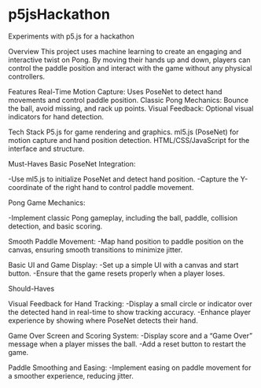 # p5jsHackathon
Experiments with p5.js for a hackathon

Overview
This project uses machine learning to create an engaging and interactive twist on Pong. By moving their hands up and down, players can control the paddle position and interact with the game without any physical controllers.

Features
Real-Time Motion Capture: Uses PoseNet to detect hand movements and control paddle position.
Classic Pong Mechanics: Bounce the ball, avoid missing, and rack up points.
Visual Feedback: Optional visual indicators for hand detection.

Tech Stack
P5.js for game rendering and graphics.
ml5.js (PoseNet) for motion capture and hand position detection.
HTML/CSS/JavaScript for the interface and structure.


Must-Haves
Basic PoseNet Integration:

-Use ml5.js to initialize PoseNet and detect hand position.
-Capture the Y-coordinate of the right hand to control paddle movement.

Pong Game Mechanics:

-Implement classic Pong gameplay, including the ball, paddle, collision detection, and basic scoring.

Smooth Paddle Movement:
-Map hand position to paddle position on the canvas, ensuring smooth transitions to minimize jitter.

Basic UI and Game Display:
-Set up a simple UI with a canvas and start button.
-Ensure that the game resets properly when a player loses.

Should-Haves

Visual Feedback for Hand Tracking:
-Display a small circle or indicator over the detected hand in real-time to show tracking accuracy.
-Enhance player experience by showing where PoseNet detects their hand.

Game Over Screen and Scoring System:
-Display score and a “Game Over” message when a player misses the ball.
-Add a reset button to restart the game.

Paddle Smoothing and Easing:
-Implement easing on paddle movement for a smoother experience, reducing jitter.
